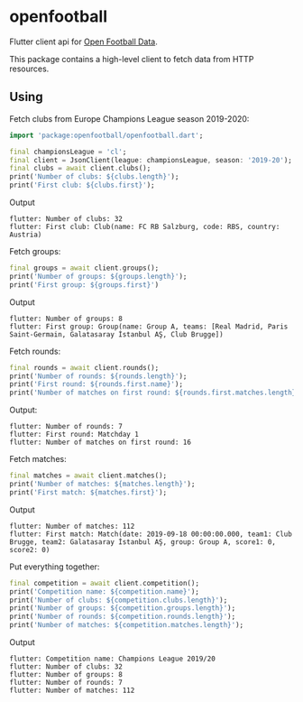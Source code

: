 # openfootball

Flutter client api for [Open Football Data](https://github.com/openfootball/football.json).

This package contains a high-level client to fetch data from HTTP resources.

## Using

Fetch clubs from Europe Champions League season 2019-2020: 
```dart
import 'package:openfootball/openfootball.dart';

final championsLeague = 'cl';
final client = JsonClient(league: championsLeague, season: '2019-20');
final clubs = await client.clubs();
print('Number of clubs: ${clubs.length}');
print('First club: ${clubs.first}');
```

Output
```
flutter: Number of clubs: 32
flutter: First club: Club(name: FC RB Salzburg, code: RBS, country: Austria)
```

Fetch groups:
```dart
final groups = await client.groups();
print('Number of groups: ${groups.length}');
print('First group: ${groups.first}')
```

Output
```
flutter: Number of groups: 8
flutter: First group: Group(name: Group A, teams: [Real Madrid, Paris Saint-Germain, Galatasaray İstanbul AŞ, Club Brugge])
```

Fetch rounds:
```dart
final rounds = await client.rounds();
print('Number of rounds: ${rounds.length}');
print('First round: ${rounds.first.name}');
print('Number of matches on first round: ${rounds.first.matches.length}');
```

Output:
```
flutter: Number of rounds: 7
flutter: First round: Matchday 1
flutter: Number of matches on first round: 16
```

Fetch matches:
```dart
final matches = await client.matches();
print('Number of matches: ${matches.length}');
print('First match: ${matches.first}');
```

Output
```
flutter: Number of matches: 112
flutter: First match: Match(date: 2019-09-18 00:00:00.000, team1: Club Brugge, team2: Galatasaray İstanbul AŞ, group: Group A, score1: 0, score2: 0)
```

Put everything together:
```dart
final competition = await client.competition();
print('Competition name: ${competition.name}');
print('Number of clubs: ${competition.clubs.length}');
print('Number of groups: ${competition.groups.length}');
print('Number of rounds: ${competition.rounds.length}');
print('Number of matches: ${competition.matches.length}');
```

Output
```
flutter: Competition name: Champions League 2019/20
flutter: Number of clubs: 32
flutter: Number of groups: 8
flutter: Number of rounds: 7
flutter: Number of matches: 112
```